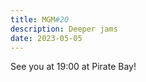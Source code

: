 ```yaml
---
title: MGM#20
description: Deeper jams
date: 2023-05-05
---
```


See you at 19:00 at Pirate Bay!

<!-- <youtube-embed video="2LKOp3w-ki8"></youtube-embed> -->
